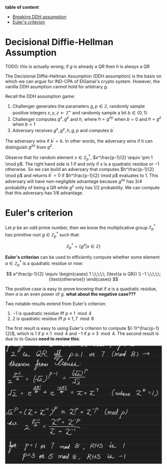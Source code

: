 **table of content**

- [Breaking DDH assumption](#decisional-diffie-hellman-assumption)
- [Euler's criterion](#eulers-criterion)

# Decisional Diffie-Hellman Assumption
TODO: this is actually wrong; if $g$ is already a QR then $h$ is always a QR

The Decisional Diffie-Hellman Assumption (DDH assumption) is the basis on which we can argue for IND-CPA of ElGamal's crypto system. However, the vanilla DDH asumption cannot hold for arbitrary $g$.

Recall the DDH assumption game:

1. Challenger generates the parameters $g, p \in \mathbb{Z}$, randomly sample positive integers $x, y, z \leftarrow \mathbb{Z}^+$ and randomly sample a bit $b \in \{0, 1\}$
1. Challenger computes $g^x, g^y$ and $h$, where $h = g^{xy}$ when $b = 0$ and $h = g^z$ when $b = 1$
1. Adversary receives $g^x, g^y, h, g, p$ and computes $b^\prime$

The adversary wins if $b^\prime = b$. In other words, the adversary wins if it can distinguish $g^{xy}$ from $g^z$.

Observe that for random element $x \in \mathbb{Z}_p^*$, $x^\frac{p-1}{2} \equiv \pm 1 \mod p$. The right hand side is 1 if and only if $x$ is a quadratic residue or $-1$ otherwise. So we can build an adversary that computes $h^\frac{p-1}{2} \mod p$ and returns $b^\prime = 0$ if $h^\frac{p-1}{2} \mod p$ evaluates to $1$. This adversary will have non-negligible advantage because $g^{xy}$ has 3/4 probability of being a QR while $g^z$ only has 1/2 probability. We can compute that this adversary has 1/8 advantage.

# Euler's criterion
Let $p$ be an odd prime number, then we know the multiplicative group $\mathbb{Z}_p^*$ has primitive root $g \in \mathbb{Z}_p^*$ such that:

$$
\mathbb{Z}_p^* = \{g^x \vert x \in \mathbb{Z} \}
$$

**Euler's criterion** can be used to efficiently compute whether some element $a \in \mathbb{Z}_p^*$ is a quadratic residue or now:

$$
a^\frac{p-1}{2} \equiv \begin{cases}
1 \;\;\;\;\; (\text{a is QR}) \\
-1 \;\;\;\;\; (\text{otherwise})
\end{cases}
$$

The positive case is easy to prove knowing that if $a$ is a quadratic residue, then $a$ is an even power of $g$. **what about the negative case???**

Two notable results extend from Euler's criterion:

1. $-1$ is quadratic residue iff $p \equiv 1 \mod 4$
2. $2$ is quadratic residue iff $p \equiv 1, 7 \mod 8$

The first result is easy to using Euler's criterion to compute $(-1)^\frac{p-1}{2}$, which is $1$ if $p \equiv 1 \mod 4$ and $-1$ if $p \equiv 3 \mod 4$. The second result is due to to Gauss **need to review this**:

![is 2 QR?](./static/is-2-qr.png)